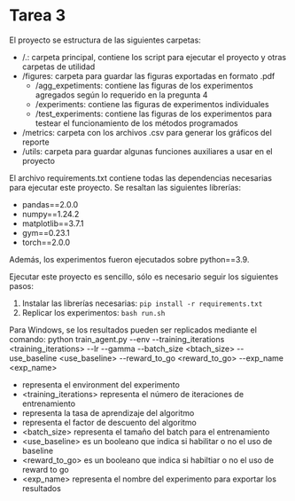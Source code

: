 # Tarea 3

El proyecto se estructura de las siguientes carpetas:

- /.: carpeta principal, contiene los script para ejecutar el proyecto y otras carpetas de utilidad
- /figures: carpeta para guardar las figuras exportadas en formato .pdf
    - /agg_expetiments: contiene las figuras de los experimentos agregados según lo requerido en la pregunta 4
    - /experiments: contiene las figuras de experimentos individuales
    - /test_experiments: contiene las figuras de los experimentos para testear el funcionamiento de los métodos programados
- /metrics: carpeta con los archivos .csv para generar los gráficos del reporte
- /utils: carpeta para guardar algunas funciones auxiliares a usar en el proyecto

El archivo requirements.txt contiene todas las dependencias necesarias para ejecutar este proyecto. Se resaltan las siguientes librerías:

- pandas==2.0.0
- numpy==1.24.2
- matplotlib==3.7.1
- gym==0.23.1
- torch==2.0.0

Además, los experimentos fueron ejecutados sobre python==3.9.

Ejecutar este proyecto es sencillo, sólo es necesario seguir los siguientes pasos:

1. Instalar las librerías necesarias: `pip install -r requirements.txt`
2. Replicar los experimentos: `bash run.sh`

Para Windows, se los resultados pueden ser replicados mediante el comando:
python train_agent.py --env <env> --training_iterations <training_iterations> --lr <lr> --gamma <gamma> --batch_size <btach_size> --use_baseline <use_baseline> --reward_to_go <reward_to_go> --exp_name <exp_name>

- <env> representa el environment del experimento
- <training_iterations> representa el número de iteraciones de entrenamiento
- <lr> representa la tasa de aprendizaje del algoritmo
- <gamma> representa el factor de descuento del algoritmo
- <batch_size> representa el tamaño del batch para el entrenamiento
- <use_baseline> es un booleano que indica si habilitar o no el uso de baseline
- <reward_to_go> es un booleano que indica si habiltiar o no el uso de reward to go
- <exp_name> representa el nombre del experimento para exportar los resultados